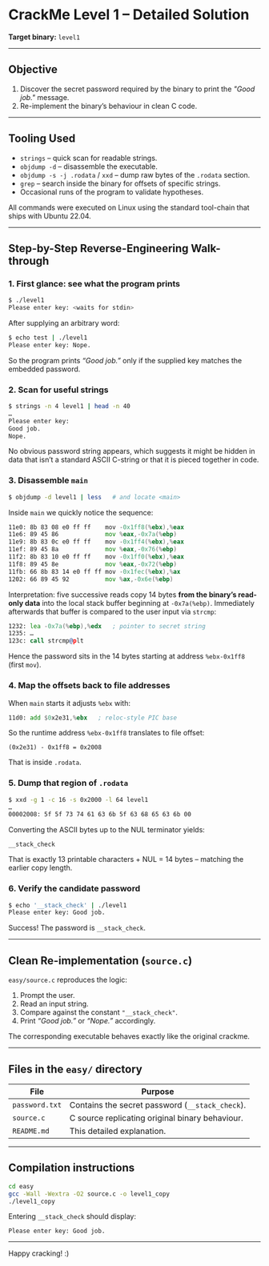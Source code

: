 # CrackMe Level 1 – Detailed Solution

**Target binary:** `level1`

---

## Objective
1. Discover the secret password required by the binary to print the _"Good job."_ message.
2. Re-implement the binary’s behaviour in clean C code.

---

## Tooling Used
* `strings` – quick scan for readable strings.
* `objdump -d` – disassemble the executable.
* `objdump -s -j .rodata` / `xxd` – dump raw bytes of the `.rodata` section.
* `grep` – search inside the binary for offsets of specific strings.
* Occasional runs of the program to validate hypotheses.

All commands were executed on Linux using the standard tool-chain that ships with Ubuntu 22.04.

---

## Step-by-Step Reverse-Engineering Walk-through

### 1. First glance: see what the program prints
```bash
$ ./level1
Please enter key: <waits for stdin>
```
After supplying an arbitrary word:
```bash
$ echo test | ./level1
Please enter key: Nope.
```
So the program prints _“Good job.”_ only if the supplied key matches the embedded password.

### 2. Scan for useful strings
```bash
$ strings -n 4 level1 | head -n 40
…
Please enter key:
Good job.
Nope.
```
No obvious password string appears, which suggests it might be hidden in data that isn’t a standard ASCII C-string or that it is pieced together in code.

### 3. Disassemble `main`
```bash
$ objdump -d level1 | less   # and locate <main>
```
Inside `main` we quickly notice the sequence:
```asm
11e0: 8b 83 08 e0 ff ff    mov -0x1ff8(%ebx),%eax
11e6: 89 45 86             mov %eax,-0x7a(%ebp)
11e9: 8b 83 0c e0 ff ff    mov -0x1ff4(%ebx),%eax
11ef: 89 45 8a             mov %eax,-0x76(%ebp)
11f2: 8b 83 10 e0 ff ff    mov -0x1ff0(%ebx),%eax
11f8: 89 45 8e             mov %eax,-0x72(%ebp)
11fb: 66 8b 83 14 e0 ff ff mov -0x1fec(%ebx),%ax
1202: 66 89 45 92          mov %ax,-0x6e(%ebp)
```
Interpretation: five successive reads copy 14 bytes **from the binary’s read-only data** into the local stack buffer beginning at `-0x7a(%ebp)`. Immediately afterwards that buffer is compared to the user input via `strcmp`:
```asm
1232: lea -0x7a(%ebp),%edx   ; pointer to secret string
1235: …
123c: call strcmp@plt
```
Hence the password sits in the 14 bytes starting at address `%ebx-0x1ff8` (first `mov`).

### 4. Map the offsets back to file addresses
When `main` starts it adjusts `%ebx` with:
```asm
11d0: add $0x2e31,%ebx   ; reloc-style PIC base
```
So the runtime address `%ebx-0x1ff8` translates to file offset:
```
(0x2e31) - 0x1ff8 = 0x2008
```
That is inside `.rodata`.

### 5. Dump that region of `.rodata`
```bash
$ xxd -g 1 -c 16 -s 0x2000 -l 64 level1
…
00002008: 5f 5f 73 74 61 63 6b 5f 63 68 65 63 6b 00
```
Converting the ASCII bytes up to the NUL terminator yields:
```
__stack_check
```
That is exactly 13 printable characters + NUL = 14 bytes – matching the earlier copy length.

### 6. Verify the candidate password
```bash
$ echo '__stack_check' | ./level1
Please enter key: Good job.
```
Success! The password is `__stack_check`.

---

## Clean Re-implementation (`source.c`)
`easy/source.c` reproduces the logic:
1. Prompt the user.
2. Read an input string.
3. Compare against the constant `"__stack_check"`.
4. Print _“Good job.”_ or _“Nope.”_ accordingly.

The corresponding executable behaves exactly like the original crackme.

---

## Files in the `easy/` directory
| File | Purpose |
|------|---------|
| `password.txt` | Contains the secret password (`__stack_check`). |
| `source.c` | C source replicating original binary behaviour. |
| `README.md` | This detailed explanation. |

---

## Compilation instructions
```bash
cd easy
gcc -Wall -Wextra -O2 source.c -o level1_copy
./level1_copy
```

Entering `__stack_check` should display:
```
Please enter key: Good job.
```

---

Happy cracking! :) 